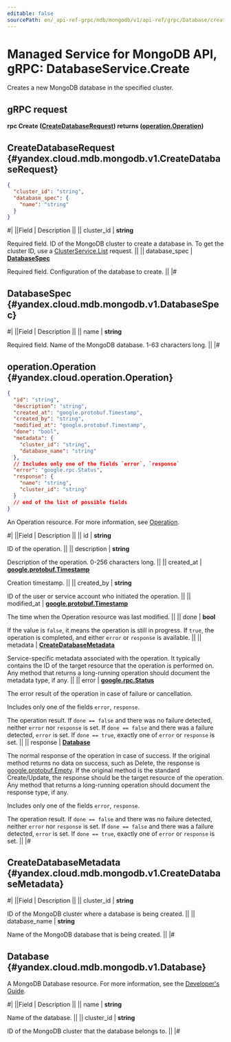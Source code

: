 ```yaml
---
editable: false
sourcePath: en/_api-ref-grpc/mdb/mongodb/v1/api-ref/grpc/Database/create.md
---
```


# Managed Service for MongoDB API, gRPC: DatabaseService.Create

Creates a new MongoDB database in the specified cluster.

## gRPC request

**rpc Create ([CreateDatabaseRequest](#yandex.cloud.mdb.mongodb.v1.CreateDatabaseRequest)) returns ([operation.Operation](#yandex.cloud.operation.Operation))**

## CreateDatabaseRequest {#yandex.cloud.mdb.mongodb.v1.CreateDatabaseRequest}

```json
{
  "cluster_id": "string",
  "database_spec": {
    "name": "string"
  }
}
```

#|
||Field | Description ||
|| cluster_id | **string**

Required field. ID of the MongoDB cluster to create a database in.
To get the cluster ID, use a [ClusterService.List](/docs/managed-mongodb/api-ref/grpc/Cluster/list#List) request. ||
|| database_spec | **[DatabaseSpec](#yandex.cloud.mdb.mongodb.v1.DatabaseSpec)**

Required field. Configuration of the database to create. ||
|#

## DatabaseSpec {#yandex.cloud.mdb.mongodb.v1.DatabaseSpec}

#|
||Field | Description ||
|| name | **string**

Required field. Name of the MongoDB database. 1-63 characters long. ||
|#

## operation.Operation {#yandex.cloud.operation.Operation}

```json
{
  "id": "string",
  "description": "string",
  "created_at": "google.protobuf.Timestamp",
  "created_by": "string",
  "modified_at": "google.protobuf.Timestamp",
  "done": "bool",
  "metadata": {
    "cluster_id": "string",
    "database_name": "string"
  },
  // Includes only one of the fields `error`, `response`
  "error": "google.rpc.Status",
  "response": {
    "name": "string",
    "cluster_id": "string"
  }
  // end of the list of possible fields
}
```

An Operation resource. For more information, see [Operation](/docs/api-design-guide/concepts/operation).

#|
||Field | Description ||
|| id | **string**

ID of the operation. ||
|| description | **string**

Description of the operation. 0-256 characters long. ||
|| created_at | **[google.protobuf.Timestamp](https://developers.google.com/protocol-buffers/docs/reference/google.protobuf#timestamp)**

Creation timestamp. ||
|| created_by | **string**

ID of the user or service account who initiated the operation. ||
|| modified_at | **[google.protobuf.Timestamp](https://developers.google.com/protocol-buffers/docs/reference/google.protobuf#timestamp)**

The time when the Operation resource was last modified. ||
|| done | **bool**

If the value is `false`, it means the operation is still in progress.
If `true`, the operation is completed, and either `error` or `response` is available. ||
|| metadata | **[CreateDatabaseMetadata](#yandex.cloud.mdb.mongodb.v1.CreateDatabaseMetadata)**

Service-specific metadata associated with the operation.
It typically contains the ID of the target resource that the operation is performed on.
Any method that returns a long-running operation should document the metadata type, if any. ||
|| error | **[google.rpc.Status](https://cloud.google.com/tasks/docs/reference/rpc/google.rpc#status)**

The error result of the operation in case of failure or cancellation.

Includes only one of the fields `error`, `response`.

The operation result.
If `done == false` and there was no failure detected, neither `error` nor `response` is set.
If `done == false` and there was a failure detected, `error` is set.
If `done == true`, exactly one of `error` or `response` is set. ||
|| response | **[Database](#yandex.cloud.mdb.mongodb.v1.Database)**

The normal response of the operation in case of success.
If the original method returns no data on success, such as Delete,
the response is [google.protobuf.Empty](https://developers.google.com/protocol-buffers/docs/reference/google.protobuf#google.protobuf.Empty).
If the original method is the standard Create/Update,
the response should be the target resource of the operation.
Any method that returns a long-running operation should document the response type, if any.

Includes only one of the fields `error`, `response`.

The operation result.
If `done == false` and there was no failure detected, neither `error` nor `response` is set.
If `done == false` and there was a failure detected, `error` is set.
If `done == true`, exactly one of `error` or `response` is set. ||
|#

## CreateDatabaseMetadata {#yandex.cloud.mdb.mongodb.v1.CreateDatabaseMetadata}

#|
||Field | Description ||
|| cluster_id | **string**

ID of the MongoDB cluster where a database is being created. ||
|| database_name | **string**

Name of the MongoDB database that is being created. ||
|#

## Database {#yandex.cloud.mdb.mongodb.v1.Database}

A MongoDB Database resource. For more information, see the
[Developer's Guide](/docs/managed-mongodb/concepts).

#|
||Field | Description ||
|| name | **string**

Name of the database. ||
|| cluster_id | **string**

ID of the MongoDB cluster that the database belongs to. ||
|#